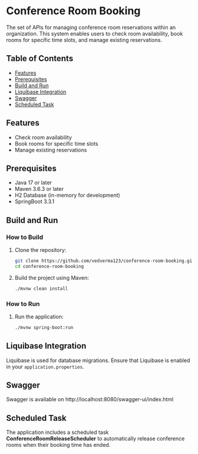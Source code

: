 # Conference Room Booking

The set of APIs for managing conference room reservations within an organization. 
This system enables users to check room availability, book rooms for specific time slots, and manage existing reservations.

## Table of Contents
- [Features](#features)
- [Prerequisites](#prerequisites)
- [Build and Run](#build-and-run)
- [Liquibase Integration](#liquibase-integration)
- [Swagger](#swagger)
- [Scheduled Task](#scheduled-task)

## Features
- Check room availability
- Book rooms for specific time slots
- Manage existing reservations

## Prerequisites
- Java 17 or later
- Maven 3.6.3 or later
- H2 Database (in-memory for development)
- SpringBoot 3.3.1

## Build and Run

### How to Build
1. Clone the repository:
    ```sh
    git clone https://github.com/vedverma123/conference-room-booking.git
    cd conference-room-booking
    ```
2. Build the project using Maven:
    ```sh
    ./mvnw clean install
    ```

### How to Run
1. Run the application:
    ```sh
    ./mvnw spring-boot:run
    ```

## Liquibase Integration
Liquibase is used for database migrations. Ensure that Liquibase is enabled in your `application.properties`.

## Swagger
Swagger is available on http://localhost:8080/swagger-ui/index.html

## Scheduled Task
The application includes a scheduled task **ConferenceRoomReleaseScheduler** to automatically release conference rooms when their booking time has ended.

